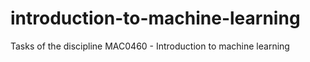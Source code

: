 # introduction-to-machine-learning
Tasks of the discipline MAC0460 - Introduction to machine learning

